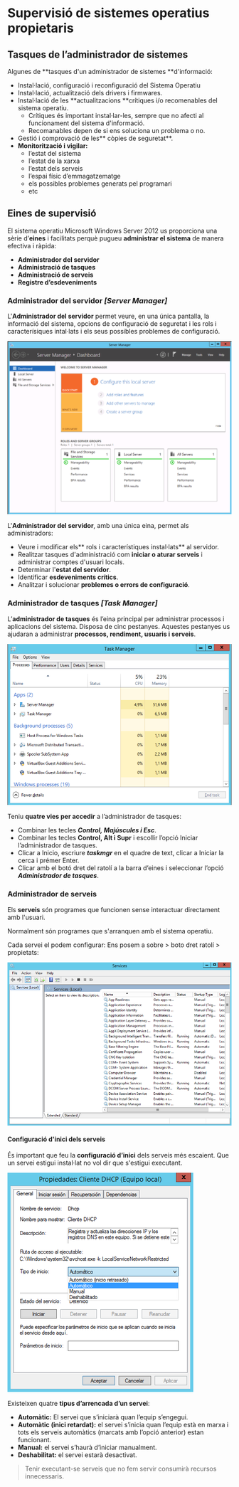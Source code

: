 # Supervisió de sistemes operatius propietaris

## Tasques de l’administrador de sistemes

Algunes de **tasques d'un administrador de sistemes **d'informació: 
* Instal·lació, configuració i reconfiguració del Sistema Operatiu 
* Instal·lació, actualització dels drivers i firmwares.
* Instal·lació de les **actualitzacions **crítiques i/o recomenables del sistema operatiu. 
  * Crítiques és important instal·lar-les, sempre que no afecti al funcionament del sistema d'informació. 
  * Recomanables depen de si ens soluciona un problema o no. 
* Gestió i comprovació de les** còpies de seguretat**. 
* **Monitorització i vigilar:**
  * l’estat del sistema
  * l’estat de la xarxa
  * l’estat dels serveis
  * l’espai físic d’emmagatzematge
  * els possibles problemes generats pel programari
  * etc

## Eines de supervisió

El sistema operatiu Microsoft Windows Server 2012 us proporciona una sèrie d’**eines** i facilitats perquè pugueu **administrar el sistema** de manera efectiva i ràpida:

* **Administrador del servidor**
* **Administració de tasques**
* **Administració de serveis**
* **Registre d’esdeveniments**

### Administrador del servidor _[Server Manager]_

L'**Administrador del servidor** permet veure, en una única pantalla, la informació del sistema, opcions de configuració de seguretat i  les rols i caracterísiques intal·lats i els seus possibles problemes de configuració.

![](/assets/ServerManager.png)

L'**Administrador del servidor**,  amb una única eina, permet als administradors:
* Veure i modificar els** rols i característiques instal·lats** al servidor.
* Realitzar tasques d'administració com **iniciar o aturar serveis** i administrar comptes d'usuari locals.
* Determinar l'**estat del servidor**.
* Identificar **esdeveniments crítics**. 
* Analitzar i solucionar **problemes o errors de configuració**.

### Administrador de tasques _[Task Manager]_

L’**administrador de tasques** és l’eina principal per administrar processos i aplicacions del sistema.
Disposa de cinc pestanyes. Aquestes pestanyes us ajudaran a administrar **processos, rendiment, usuaris i serveis**.

![](/assets/TaskManager.png)

Teniu **quatre vies per accedir** a l’administrador de tasques:

* Combinar les tecles **_Control, Majúscules i Esc_**.
* Combinar les tecles ****Control, Alt i Supr**** i escollir l’opció Iniciar l’administrador de tasques.
* Clicar a Inicio, escriure **_taskmgr_** en el quadre de text, clicar a Iniciar la cerca i prémer Enter.
* Clicar amb el botó dret del ratolí a la barra d’eines i seleccionar l’opció _**Administrador de tasques**_.

### Administrador de serveis 

Els **serveis** són programes que funcionen sense interactuar directament amb l'usuari. 

Normalment són programes que s'arranquen amb el sistema operatiu.

Cada servei el podem configurar: Ens posem a sobre > boto dret ratolí > propietats:

![](/assets/services.png)

#### Configuració d'inici dels serveis

És important que feu la **configuració d’inici** dels serveis més escaient.
Que un servei estigui instal·lat no vol dir que s'estigui executant. 

![](/assets/SevicesStart.png)

Existeixen quatre **tipus d’arrencada d’un servei**:
* **Automàtic:** El servei que s’iniciarà quan l’equip s’engegui.
* **Automàtic (inici retardat):** el servei s’inicia quan l’equip està en marxa i tots els serveis automàtics (marcats amb l’opció anterior) estan funcionant. 
* **Manual:** el servei s’haurà d’iniciar manualment.
* **Deshabilitat:** el servei estarà desactivat.

> Tenir executant-se serveis que no fem servir consumirà recursos innecessaris.


